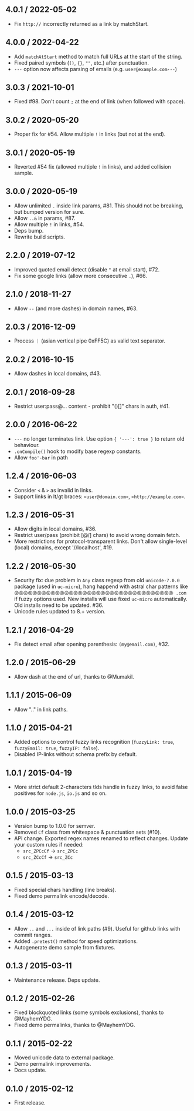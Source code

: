4.0.1 / 2022-05-02
------------------

- Fix `http://` incorrectly returned as a link by matchStart.


4.0.0 / 2022-04-22
------------------

- Add `matchAtStart` method to match full URLs at the start of the string.
- Fixed paired symbols (`()`, `{}`, `""`, etc.) after punctuation.
- `---` option now affects parsing of emails  (e.g. `user@example.com---`)


3.0.3 / 2021-10-01
------------------

- Fixed #98. Don't count `;` at the end of link (when followed with space).


3.0.2 / 2020-05-20
------------------

- Proper fix for #54. Allow multiple `!` in links (but not at the end).


3.0.1 / 2020-05-19
------------------

- Reverted #54 fix (allowed multiple `!` in links), and added collision
  sample.


3.0.0 / 2020-05-19
------------------

- Allow unlimited `.` inside link params, #81. This should not be breaking, but
  bumped version for sure.
- Allow `..&` in params, #87.
- Allow multiple `!` in links, #54.
- Deps bump.
- Rewrite build scripts.


2.2.0 / 2019-07-12
------------------

- Improved quoted email detect (disable `"` at email start), #72.
- Fix some google links (allow more consecutive `.`), #66.


2.1.0 / 2018-11-27
------------------

- Allow `--` (and more dashes) in domain names, #63.


2.0.3 / 2016-12-09
------------------

- Process `｜` (asian vertical pipe 0xFF5C) as valid text separator.


2.0.2 / 2016-10-15
------------------

- Allow dashes in local domains, #43.


2.0.1 / 2016-09-28
------------------

- Restrict user:pass@... content - prohibit "()[]" chars in auth, #41.


2.0.0 / 2016-06-22
------------------

- `---` no longer terminates link. Use option `{ '---': true }` to return old
  behaviour.
- `.onCompile()` hook to modify base regexp constants.
- Allow `foo'-bar` in path


1.2.4 / 2016-06-03
------------------

- Consider `<` & `>` as invalid in links.
- Support links in lt/gt braces: `<user@domain.com>`, `<http://example.com>`.


1.2.3 / 2016-05-31
------------------

- Allow digits in local domains, #36.
- Restrict user/pass (prohibit [@/] chars) to avoid wrong domain fetch.
- More restrictions for protocol-transparent links. Don't allow single-level
  (local) domains, except '//localhost', #19.


1.2.2 / 2016-05-30
------------------

- Security fix: due problem in `Any` class regexp from old `unicode-7.0.0`
  package (used in `uc-micro`), hang happend with astral char patterns like
  `😡😡😡😡😡😡😡😡😡😡😡😡😡😡😡😡😡😡😡😡😡😡😡😡😡😡😡😡😡😡😡😡😡😡😡 .com` if fuzzy
  options used. New installs will use fixed `uc-micro` automatically.
  Old installs need to be updated. #36.
- Unicode rules updated to 8.+ version.


1.2.1 / 2016-04-29
------------------

- Fix detect email after opening parenthesis: `(my@email.com)`, #32.


1.2.0 / 2015-06-29
------------------

- Allow dash at the end of url, thanks to @Mumakil.


1.1.1 / 2015-06-09
------------------

- Allow ".." in link paths.


1.1.0 / 2015-04-21
------------------

- Added options to control fuzzy links recognition (`fuzzyLink: true`,
  `fuzzyEmail: true`, `fuzzyIP: false`).
- Disabled IP-links without schema prefix by default.


1.0.1 / 2015-04-19
------------------

- More strict default 2-characters tlds handle in fuzzy links, to avoid
  false positives for `node.js`, `io.js` and so on.


1.0.0 / 2015-03-25
------------------

- Version bump to 1.0.0 for semver.
- Removed `Cf` class from whitespace & punctuation sets (#10).
- API change. Exported regex names renamed to reflect changes. Update your
  custom rules if needed:
  - `src_ZPCcCf` -> `src_ZPCc`
  - `src_ZCcCf` -> `src_ZCc`


0.1.5 / 2015-03-13
------------------

- Fixed special chars handling (line breaks).
- Fixed demo permalink encode/decode.


0.1.4 / 2015-03-12
------------------

- Allow `..` and `...` inside of link paths (#9). Useful for github links with
  commit ranges.
- Added `.pretest()` method for speed optimizations.
- Autogenerate demo sample from fixtures.


0.1.3 / 2015-03-11
------------------

- Maintenance release. Deps update.


0.1.2 / 2015-02-26
------------------

- Fixed blockquoted links (some symbols exclusions), thanks to @MayhemYDG.
- Fixed demo permalinks, thanks to @MayhemYDG.


0.1.1 / 2015-02-22
------------------

- Moved unicode data to external package.
- Demo permalink improvements.
- Docs update.


0.1.0 / 2015-02-12
------------------

- First release.
